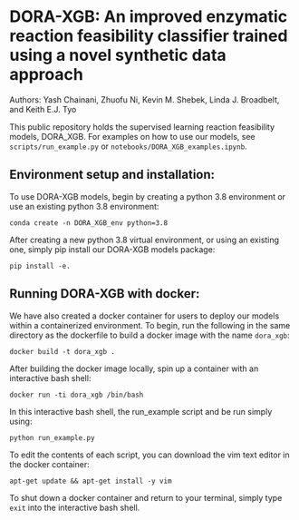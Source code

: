 # DORA-XGB: An improved enzymatic reaction feasibility classifier trained using a novel synthetic data approach

Authors: Yash Chainani, Zhuofu Ni, Kevin M. Shebek, Linda J. Broadbelt, and Keith E.J. Tyo

This public repository holds the supervised learning reaction feasibility models, DORA_XGB. For examples on how to use our models, see `scripts/run_example.py` or  `notebooks/DORA_XGB_examples.ipynb`.

## Environment setup and installation:
To use DORA-XGB models, begin by creating a python 3.8 environment or use an existing python 3.8 environment:  

```
conda create -n DORA_XGB_env python=3.8
```

After creating a new python 3.8 virtual environment, or using an existing one, simply pip install our DORA-XGB models package:  

```
pip install -e.
```

## Running DORA-XGB with docker:
We have also created a docker container for users to deploy our models within a containerized environment. To begin, run the following in the same directory as the dockerfile to build a docker image with the name `dora_xgb`:  

`docker build -t dora_xgb .`

After building the docker image locally, spin up a container with an interactive bash shell:

`docker run -ti dora_xgb /bin/bash`

In this interactive bash shell, the run_example script and be run simply using:

`python run_example.py`

To edit the contents of each script, you can download the vim text editor in the docker container:

`apt-get update && apt-get install -y vim`

To shut down a docker container and return to your terminal, simply type `exit` into the interactive bash shell.
